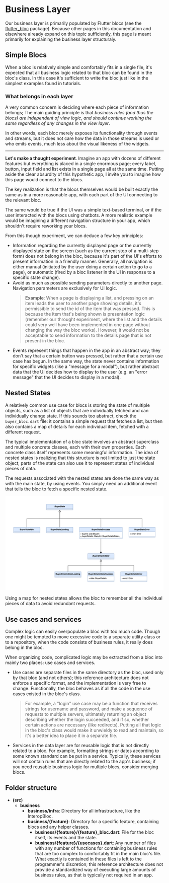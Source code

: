 # Business Layer

Our business layer is primarily populated by Flutter blocs (see the [flutter_bloc](https://pub.dev/packages/flutter_bloc) package). Because other pages in this documentation and elsewhere already expand on this topic sufficiently, this page is meant primarily for explaining the business layer structuraly.

## Simple Blocs

When a bloc is relatively simple and comfortably fits in a single file, it's expected that all business logic related to that bloc can be found in the bloc's class. In this case it's sufficient to write the bloc just like in the simplest examples found in tutorials.

### What belongs in each layer

A very common concern is deciding where each piece of information belongs; The main guiding principle is that _business rules (and thus the blocs) are independent of view logic, and should continue working the same regardless of any changes in the view layer_.

In other words, each bloc merely exposes its functionality through events and streams, but it does not care how the data in those streams is used or who emits events, much less about the visual likeness of the widgets.

---

**Let's make a thought experiment**. Imagine an app with dozens of different features but everything is placed in a single enormous page; every label, button, input field and list exists in a single page all at the same time. Putting aside the clear absurdity of this hypothetic app, I invite you to imagine how this page would connect to the blocs.

The key realization is that the blocs themselves would be built exactly the same as in a more reasonable app, with each part of the UI connecting to the relevant bloc.

The same would be true if the UI was a simple text-based terminal, or if the user interacted with the blocs using chatbots. A more realistic example would be imagining a different navigation structure in your app, which shouldn't require reworking your blocs.

From this though experiment, we can deduce a few key principles:

- Information regarding the currently displayed page or the currently displayed state on the screen (such as the current step of a multi-step form) does not belong in the bloc, because it's part of the UI's efforts to present information in a friendly manner. Generally, all navigation is either manual (initiated by the user doing a certain action to go to a page), or automatic (fired by a bloc listener in the UI in response to a specific state change).
- Avoid as much as possible sending parameters directly to another page. Navigation parameters are exclusively for UI logic.
  > **Example**: When a page is displaying a list, and pressing on an item leads the user to another page showing details, it's permissible to send the id of the item that was pressed. This is because the item that's being shown is presentation logic (remember our throught experiment, where the list and the details could very well have been implemented in one page without changing the way the bloc works). However, it would not be acceptable to send information to the details page that is not present in the bloc.
- Events represent things that happen in the app in an abstract way; they don't say that a certain button was pressed, but rather that a certain use case has begun. In the same way, the state never contains information for specific widgets (like a "message for a modal"), but rather abstract data that the UI decides how to display to the user (e.g. an "error message" that the UI decides to display in a modal).

## Nested States

A relatively common use case for blocs is storing the state of multiple objects, such as a list of objects that are individually fetched and can individually change state. If this sounds too abstract, check the `buyer_bloc.dart` file: it contains a simple request that fetches a list, but then also contains a map of details for each individual item, fetched with a different request.

The typical implementation of a bloc state involves an abstract superclass and multiple concrete classes, each with their own properties. Each concrete class itself represents some meaningful information. The idea of nested states is realizing that this structure is not limited to just the state object; parts of the state can also use it to represent states of individual pieces of data.

The requests associated with the nested states are done the same way as with the main state, by using events. You simply need an additional event that tells the bloc to fetch a specific nested state.

![Nested bloc state](./img/nested_bloc_state.drawio.png)

Using a map for nested states allows the bloc to remember all the individual pieces of data to avoid redundant requests.

## Use cases and services

Complex logic can easily overpopulate a bloc with too much code. Though one might be tempted to move excessive code to a separate utility class or to a repository, when the code consists of business rules, it really does belong in the bloc.

When organizing code, complicated logic may be extracted from a bloc into mainly two places: use cases and services.

- Use cases are separate files in the same directory as the bloc, used only by that bloc (and not others); this reference architecture does not enforce a specific format, and the implementation is very free to change. Functionally, the bloc behaves as if all the code in the use cases existed in the bloc's class.
  > For example, a "login" use case may be a function that receives strings for username and password, and make a sequence of requests to multiple servers, ultimately returning an object describing whether the login succeeded, and if so, whether certain actions are necessary (like redirects). Putting all that logic in the bloc's class would make it unwieldy to read and maintain, so it's a better idea to place it in a separate file.
- Services in the data layer are for reusable logic that is not directly related to a bloc. For example, formatting strings or dates according to some known standard can be put in a service. Typically, these services will not contain rules that are directly related to the app's business; if you need reusable business logic for multiple blocs, consider merging blocs.

## Folder structure

- **(src)**
  - **business**
    - **business/infra**: Directory for all infrastructure, like the InteropBloc.
    - **business/{feature}**: Directory for a specific feature, containing blocs and any helper classes.
      - **business/{feature}/{feature}\_bloc.dart**: File for the bloc itself, its events and the state.
      - **business/{feature}/{usecases}.dart**: Any number of files with any number of functions for containing business rules that are too complex to comfortably fit in the main bloc's file. What exactly is contained in these files is left to the programmer's discretion; this reference architecture does not provide a standardized way of executing large amounts of business rules, as that is typically not required in an app.
